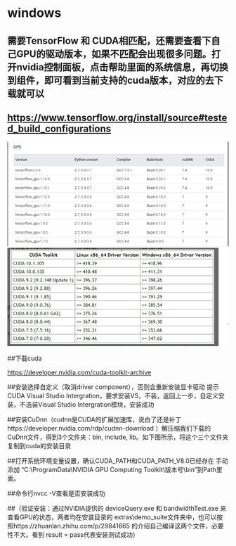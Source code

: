 # windows
 ## 需要TensorFlow 和 CUDA相匹配，还需要查看下自己GPU的驱动版本，如果不匹配会出现很多问题。打开nvidia控制面板，点击帮助里面的系统信息，再切换到组件，即可看到当前支持的cuda版本，对应的去下载就可以
 
 ## https://www.tensorflow.org/install/source#tested_build_configurations
![image](https://raw.githubusercontent.com/CPS-zhangX/PhD-Study/master/images/Cuda%20install1.png)
![image](https://raw.githubusercontent.com/CPS-zhangX/PhD-Study/master/images/cuda%20install2.png)

##下载cuda

https://developer.nvidia.com/cuda-toolkit-archive


##安装选择自定义（取消driver component），否则会重新安装显卡驱动
提示CUDA Visual Studio Intergration，要求安装VS，不装，返回上一步，自定义安装，不选装Visual Studio Intergration模块，安装成功


##安装CuDnn（cudnn是CUDA的扩展加速库，说白了还是补丁https://developer.nvidia.com/rdp/cudnn-download ）解压缩我们下载的CuDnn文件，得到3个文件夹：bin, include, lib。如下图所示，将这个三个文件夹复制到cuda的安装目录

##打开系统环境变量设置，确认CUDA_PATH和CUDA_PATH_V8.0已经存在
手动添加 “C:\ProgramData\NVIDIA GPU Computing Toolkit\版本号\bin”到Path里面。


##命令行nvcc -V查看是否安装成功


##（验证安装：通过NVIDIA提供的 deviceQuery.exe 和 bandwidthTest.exe 来查看GPU的状态，两者均在安装目录的 extras\demo_suite文件夹中，也可以按照https://zhuanlan.zhihu.com/p/29841665 的介绍自己编译这两个文件，必要性不大。看到 result = pass代表安装测试成功）
